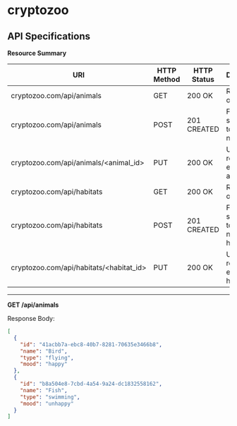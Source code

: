 # cryptozoo

## API Specifications

**Resource Summary**

| URI                                      | HTTP Method |   HTTP Status   | Description                              |
|------------------------------------------|-------------|-----------------|------------------------------------------|
| cryptozoo.com/api/animals                | GET         |      200 OK     | Return a list of animals.                |
| cryptozoo.com/api/animals                | POST        |   201 CREATED   | Form submission to add a new animal.     |
| cryptozoo.com/api/animals/<animal_id>    | PUT         |      200 OK     | Update and return an existing animal.    |
| cryptozoo.com/api/habitats               | GET         |      200 OK     | Return a list of habitats.               |
| cryptozoo.com/api/habitats               | POST        |   201 CREATED   | Form submission to add a new habitat.    |
| cryptozoo.com/api/habitats/<habitat_id>  | PUT         |      200 OK     | Update and return an existing habitat.   |

---

**GET /api/animals**

Response Body:
```json
[
  {
    "id": "41acbb7a-ebc8-40b7-8281-70635e3466b8",
    "name": "Bird",
    "type": "flying",
    "mood": "happy"
  },
  {
    "id": "b8a504e8-7cbd-4a54-9a24-dc1832558162",
    "name": "Fish",
    "type": "swimming",
    "mood": "unhappy"
  }
]
```